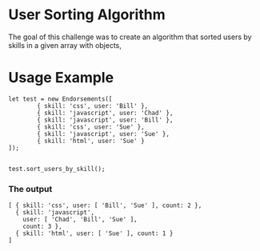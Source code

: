 # User Sorting Algorithm

The goal of this challenge was to create an algorithm that sorted users by skills in a given array with objects,

# Usage Example
```
let test = new Endorsements([
        { skill: 'css', user: 'Bill' },
        { skill: 'javascript', user: 'Chad' },
        { skill: 'javascript', user: 'Bill' },
        { skill: 'css', user: 'Sue' },
        { skill: 'javascript', user: 'Sue' },
        { skill: 'html', user: 'Sue' }
]);


test.sort_users_by_skill();
```

### The output

```
[ { skill: 'css', user: [ 'Bill', 'Sue' ], count: 2 },
  { skill: 'javascript',
    user: [ 'Chad', 'Bill', 'Sue' ],
    count: 3 },
  { skill: 'html', user: [ 'Sue' ], count: 1 } 
]
```
